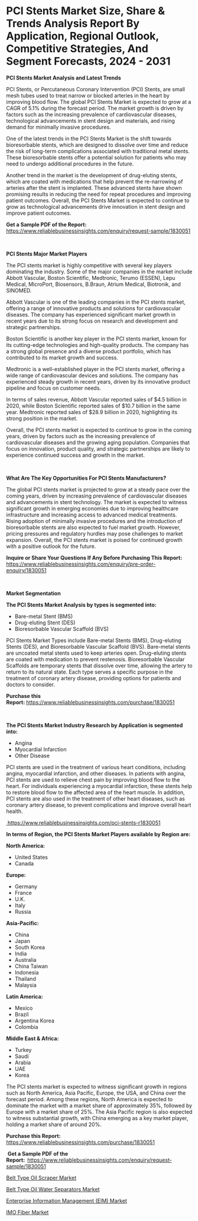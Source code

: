 <p><h1>PCI Stents Market Size, Share & Trends Analysis Report By Application, Regional Outlook, Competitive Strategies, And Segment Forecasts, 2024 - 2031</h1></p><p><strong>PCI Stents Market Analysis and Latest Trends</strong></p>
<p><p>PCI Stents, or Percutaneous Coronary Intervention (PCI) Stents, are small mesh tubes used to treat narrow or blocked arteries in the heart by improving blood flow. The global PCI Stents Market is expected to grow at a CAGR of 5.1% during the forecast period. The market growth is driven by factors such as the increasing prevalence of cardiovascular diseases, technological advancements in stent design and materials, and rising demand for minimally invasive procedures.</p><p>One of the latest trends in the PCI Stents Market is the shift towards bioresorbable stents, which are designed to dissolve over time and reduce the risk of long-term complications associated with traditional metal stents. These bioresorbable stents offer a potential solution for patients who may need to undergo additional procedures in the future.</p><p>Another trend in the market is the development of drug-eluting stents, which are coated with medications that help prevent the re-narrowing of arteries after the stent is implanted. These advanced stents have shown promising results in reducing the need for repeat procedures and improving patient outcomes. Overall, the PCI Stents Market is expected to continue to grow as technological advancements drive innovation in stent design and improve patient outcomes.</p></p>
<p><strong>Get a Sample PDF of the Report:&nbsp;</strong> <a href="https://www.reliablebusinessinsights.com/enquiry/request-sample/1830051">https://www.reliablebusinessinsights.com/enquiry/request-sample/1830051</a></p>
<p>&nbsp;</p>
<p><strong>PCI Stents Major Market Players</strong></p>
<p><p>The PCI stents market is highly competitive with several key players dominating the industry. Some of the major companies in the market include Abbott Vascular, Boston Scientific, Medtronic, Terumo (ESSEN), Lepu Medical, MicroPort, Biosensors, B.Braun, Atrium Medical, Biotronik, and SINOMED.</p><p>Abbott Vascular is one of the leading companies in the PCI stents market, offering a range of innovative products and solutions for cardiovascular diseases. The company has experienced significant market growth in recent years due to its strong focus on research and development and strategic partnerships.</p><p>Boston Scientific is another key player in the PCI stents market, known for its cutting-edge technologies and high-quality products. The company has a strong global presence and a diverse product portfolio, which has contributed to its market growth and success.</p><p>Medtronic is a well-established player in the PCI stents market, offering a wide range of cardiovascular devices and solutions. The company has experienced steady growth in recent years, driven by its innovative product pipeline and focus on customer needs.</p><p>In terms of sales revenue, Abbott Vascular reported sales of $4.5 billion in 2020, while Boston Scientific reported sales of $10.7 billion in the same year. Medtronic reported sales of $28.9 billion in 2020, highlighting its strong position in the market.</p><p>Overall, the PCI stents market is expected to continue to grow in the coming years, driven by factors such as the increasing prevalence of cardiovascular diseases and the growing aging population. Companies that focus on innovation, product quality, and strategic partnerships are likely to experience continued success and growth in the market.</p></p>
<p>&nbsp;</p>
<p><strong>What Are The Key Opportunities For PCI Stents Manufacturers?</strong></p>
<p><p>The global PCI stents market is projected to grow at a steady pace over the coming years, driven by increasing prevalence of cardiovascular diseases and advancements in stent technology. The market is expected to witness significant growth in emerging economies due to improving healthcare infrastructure and increasing access to advanced medical treatments. Rising adoption of minimally invasive procedures and the introduction of bioresorbable stents are also expected to fuel market growth. However, pricing pressures and regulatory hurdles may pose challenges to market expansion. Overall, the PCI stents market is poised for continued growth with a positive outlook for the future.</p></p>
<p><strong>Inquire or Share Your Questions If Any Before Purchasing This Report:</strong> <a href="https://www.reliablebusinessinsights.com/enquiry/pre-order-enquiry/1830051">https://www.reliablebusinessinsights.com/enquiry/pre-order-enquiry/1830051</a></p>
<p>&nbsp;</p>
<p><strong>Market Segmentation</strong></p>
<p><strong>The PCI Stents Market Analysis by types is segmented into:</strong></p>
<p><ul><li>Bare-metal Stent (BMS)</li><li>Drug-eluting Stent (DES)</li><li>Bioresorbable Vascular Scaffold (BVS)</li></ul></p>
<p><p>PCI Stents Market Types include Bare-metal Stents (BMS), Drug-eluting Stents (DES), and Bioresorbable Vascular Scaffold (BVS). Bare-metal stents are uncoated metal stents used to keep arteries open. Drug-eluting stents are coated with medication to prevent restenosis. Bioresorbable Vascular Scaffolds are temporary stents that dissolve over time, allowing the artery to return to its natural state. Each type serves a specific purpose in the treatment of coronary artery disease, providing options for patients and doctors to consider.</p></p>
<p><strong>Purchase this Report:&nbsp;</strong><a href="https://www.reliablebusinessinsights.com/purchase/1830051">https://www.reliablebusinessinsights.com/purchase/1830051</a></p>
<p>&nbsp;</p>
<p><strong>The PCI Stents Market Industry Research by Application is segmented into:</strong></p>
<p><ul><li>Angina</li><li>Myocardial Infarction</li><li>Other Disease</li></ul></p>
<p><p>PCI stents are used in the treatment of various heart conditions, including angina, myocardial infarction, and other diseases. In patients with angina, PCI stents are used to relieve chest pain by improving blood flow to the heart. For individuals experiencing a myocardial infarction, these stents help to restore blood flow to the affected area of the heart muscle. In addition, PCI stents are also used in the treatment of other heart diseases, such as coronary artery disease, to prevent complications and improve overall heart health.</p></p>
<p><a href="https://www.reliablebusinessinsights.com/pci-stents-r1830051">&nbsp;https://www.reliablebusinessinsights.com/pci-stents-r1830051</a></p>
<p><strong>In terms of Region, the PCI Stents Market Players available by Region are:</strong></p>
<p>
    <p> <strong> North America: </strong>
        <ul>
            <li>United States</li>
            <li>Canada</li>
        </ul>
        </p> 
    <p> <strong> Europe: </strong>
        <ul>
            <li>Germany</li>
            <li>France</li>
            <li>U.K.</li>
            <li>Italy</li>
            <li>Russia</li>
        </ul>
        </p> 
    <p> <strong> Asia-Pacific: </strong>
        <ul>
            <li>China</li>
            <li>Japan</li>
            <li>South Korea</li>
            <li>India</li>
            <li>Australia</li>
            <li>China Taiwan</li>
            <li>Indonesia</li>
            <li>Thailand</li>
            <li>Malaysia</li>
        </ul>
        </p> 
    <p> <strong> Latin America: </strong>
        <ul>
            <li>Mexico</li>
            <li>Brazil</li>
            <li>Argentina Korea</li>
            <li>Colombia</li>
        </ul>
        </p> 
    <p> <strong> Middle East & Africa: </strong>
        <ul>
            <li>Turkey</li>
            <li>Saudi</li>
            <li>Arabia</li>
            <li>UAE</li>
            <li>Korea</li>
        </ul>
    </p>
    </p>
<p><p>The PCI stents market is expected to witness significant growth in regions such as North America, Asia Pacific, Europe, the USA, and China over the forecast period. Among these regions, North America is expected to dominate the market with a market share of approximately 35%, followed by Europe with a market share of 25%. The Asia Pacific region is also expected to witness substantial growth, with China emerging as a key market player, holding a market share of around 20%.</p></p>
<p><strong>Purchase this Report: </strong><a href="https://www.reliablebusinessinsights.com/purchase/1830051">https://www.reliablebusinessinsights.com/purchase/1830051</a></p>
<p>&nbsp;<strong>Get a Sample PDF of the Report:&nbsp;&nbsp;</strong><a href="https://www.reliablebusinessinsights.com/enquiry/request-sample/1830051">https://www.reliablebusinessinsights.com/enquiry/request-sample/1830051</a></p>
<p><strong></strong></p>
<p><p><a href="https://github.com/Krdamani25/Market-Research-Report-List-1/blob/main/belt-type-oil-scraper-market.md">Belt Type Oil Scraper Market</a></p><p><a href="https://github.com/alexcrou8/Market-Research-Report-List-1/blob/main/belt-type-oil-water-separators-market.md">Belt Type Oil Water Separators Market</a></p><p><a href="https://www.linkedin.com/pulse/future-trends-global-enterprise-information-management-eim-xxgef">Enterprise Information Management (EIM) Market</a></p><p><a href="https://www.linkedin.com/pulse/imo-fiber-market-outlook-complete-industry-analysis-2024-bgklf">IMO Fiber Market</a></p></p>